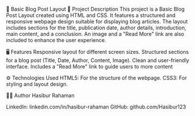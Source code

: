 📄 Basic Blog Post Layout
📖 Project Description
This project is a Basic Blog Post Layout created using HTML and CSS. It features a structured and responsive webpage design suitable for displaying blog articles. The layout includes sections for the title, publication date, author details, introduction, main content, and a conclusion. An image and a "Read More" link are also included to enhance the user experience.

🖥️ Features
Responsive layout for different screen sizes.
Structured sections for a blog post (Title, Date, Author, Content, Image).
Clean and user-friendly interface.
Includes a "Read More" link to guide users to more content

⚙️ Technologies Used
HTML5: For the structure of the webpage.
CSS3: For styling and layout design.

🧑‍💻 Author
Hasibur Rahaman

LinkedIn: linkedin.com/in/hasibur-rahaman
GitHub: github.com/Hasibur123


